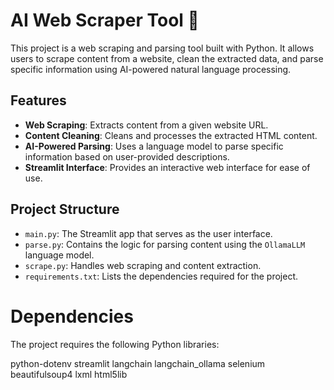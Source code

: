 # AI Web Scraper Tool 🤖

This project is a web scraping and parsing tool built with Python. It allows users to scrape content from a website, clean the extracted data, and parse specific information using AI-powered natural language processing.

## Features

- **Web Scraping**: Extracts content from a given website URL.
- **Content Cleaning**: Cleans and processes the extracted HTML content.
- **AI-Powered Parsing**: Uses a language model to parse specific information based on user-provided descriptions.
- **Streamlit Interface**: Provides an interactive web interface for ease of use.

## Project Structure

- `main.py`: The Streamlit app that serves as the user interface.
- `parse.py`: Contains the logic for parsing content using the `OllamaLLM` language model.
- `scrape.py`: Handles web scraping and content extraction.
- `requirements.txt`: Lists the dependencies required for the project.

# Dependencies
The project requires the following Python libraries:

python-dotenv
streamlit
langchain
langchain_ollama
selenium
beautifulsoup4
lxml
html5lib